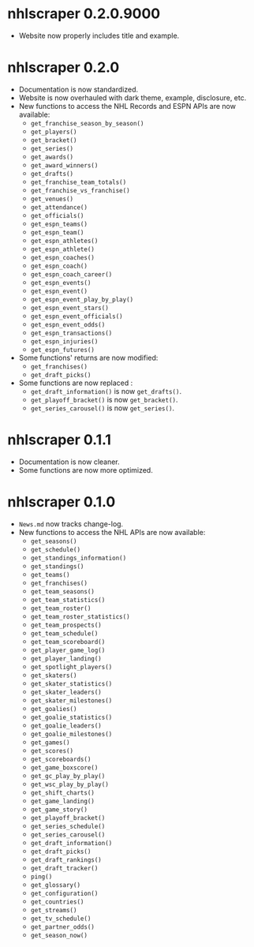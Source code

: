 # nhlscraper 0.2.0.9000

- Website now properly includes title and example.

# nhlscraper 0.2.0

- Documentation is now standardized.
- Website is now overhauled with dark theme, example, disclosure, etc.
- New functions to access the NHL Records and ESPN APIs are now available:
  - `get_franchise_season_by_season()`
  - `get_players()`
  - `get_bracket()`
  - `get_series()`
  - `get_awards()`
  - `get_award_winners()`
  - `get_drafts()`
  - `get_franchise_team_totals()`
  - `get_franchise_vs_franchise()`
  - `get_venues()`
  - `get_attendance()`
  - `get_officials()`
  - `get_espn_teams()`
  - `get_espn_team()`
  - `get_espn_athletes()`
  - `get_espn_athlete()`
  - `get_espn_coaches()`
  - `get_espn_coach()`
  - `get_espn_coach_career()`
  - `get_espn_events()`
  - `get_espn_event()`
  - `get_espn_event_play_by_play()`
  - `get_espn_event_stars()`
  - `get_espn_event_officials()`
  - `get_espn_event_odds()`
  - `get_espn_transactions()`
  - `get_espn_injuries()`
  - `get_espn_futures()`
- Some functions' returns are now modified:
  - `get_franchises()`
  - `get_draft_picks()`
- Some functions are now replaced :
  - `get_draft_information()` is now `get_drafts()`.
  - `get_playoff_bracket()` is now `get_bracket()`.
  - `get_series_carousel()` is now `get_series()`.

# nhlscraper 0.1.1

- Documentation is now cleaner.
- Some functions are now more optimized.

# nhlscraper 0.1.0

- `News.md` now tracks change-log.
- New functions to access the NHL APIs are now available:
  - `get_seasons()`
  - `get_schedule()`
  - `get_standings_information()`
  - `get_standings()`
  - `get_teams()`
  - `get_franchises()`
  - `get_team_seasons()`
  - `get_team_statistics()`
  - `get_team_roster()`
  - `get_team_roster_statistics()`
  - `get_team_prospects()`
  - `get_team_schedule()`
  - `get_team_scoreboard()`
  - `get_player_game_log()`
  - `get_player_landing()`
  - `get_spotlight_players()`
  - `get_skaters()`
  - `get_skater_statistics()`
  - `get_skater_leaders()`
  - `get_skater_milestones()`
  - `get_goalies()`
  - `get_goalie_statistics()`
  - `get_goalie_leaders()`
  - `get_goalie_milestones()`
  - `get_games()`
  - `get_scores()`
  - `get_scoreboards()`
  - `get_game_boxscore()`
  - `get_gc_play_by_play()`
  - `get_wsc_play_by_play()`
  - `get_shift_charts()`
  - `get_game_landing()`
  - `get_game_story()`
  - `get_playoff_bracket()`
  - `get_series_schedule()`
  - `get_series_carousel()`
  - `get_draft_information()`
  - `get_draft_picks()`
  - `get_draft_rankings()`
  - `get_draft_tracker()`
  - `ping()`
  - `get_glossary()`
  - `get_configuration()`
  - `get_countries()`
  - `get_streams()`
  - `get_tv_schedule()`
  - `get_partner_odds()`
  - `get_season_now()`
